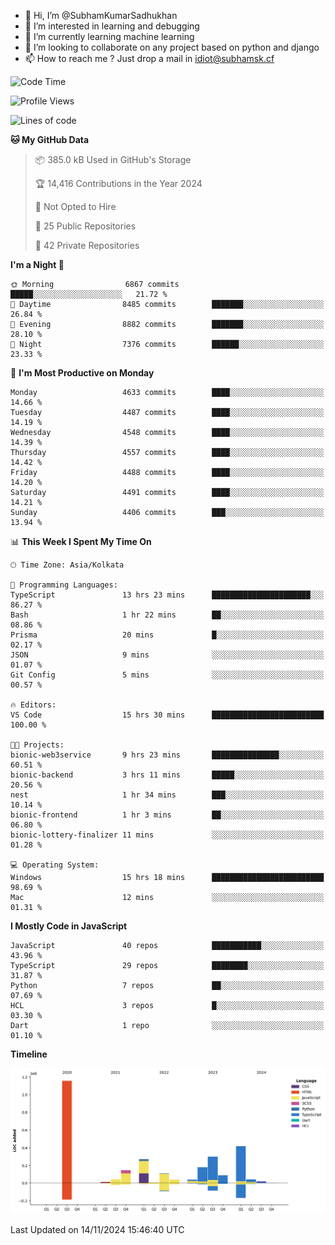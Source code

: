 - 👋 Hi, I’m @SubhamKumarSadhukhan
- 👀 I’m interested in learning and debugging
- 🌱 I’m currently learning machine learning
- 💞️ I’m looking to collaborate on any project based on python and django
- 📫 How to reach me ?
      Just drop a mail in idiot@subhamsk.cf

<!---
SubhamKumarSadhukhan/SubhamKumarSadhukhan is a ✨ special ✨ repository because its `README.md` (this file) appears on your GitHub profile.
You can click the Preview link to take a look at your changes.
--->


<!--START_SECTION:waka-->
![Code Time](http://img.shields.io/badge/Code%20Time-2%2C622%20hrs%202%20mins-blue)

![Profile Views](http://img.shields.io/badge/Profile%20Views-3-blue)

![Lines of code](https://img.shields.io/badge/From%20Hello%20World%20I%27ve%20Written-2.8%20million%20lines%20of%20code-blue)

**🐱 My GitHub Data** 

> 📦 385.0 kB Used in GitHub's Storage 
 > 
> 🏆 14,416 Contributions in the Year 2024
 > 
> 🚫 Not Opted to Hire
 > 
> 📜 25 Public Repositories 
 > 
> 🔑 42 Private Repositories 
 > 
**I'm a Night 🦉** 

```text
🌞 Morning                6867 commits        █████░░░░░░░░░░░░░░░░░░░░   21.72 % 
🌆 Daytime                8485 commits        ███████░░░░░░░░░░░░░░░░░░   26.84 % 
🌃 Evening                8882 commits        ███████░░░░░░░░░░░░░░░░░░   28.10 % 
🌙 Night                  7376 commits        ██████░░░░░░░░░░░░░░░░░░░   23.33 % 
```
📅 **I'm Most Productive on Monday** 

```text
Monday                   4633 commits        ████░░░░░░░░░░░░░░░░░░░░░   14.66 % 
Tuesday                  4487 commits        ████░░░░░░░░░░░░░░░░░░░░░   14.19 % 
Wednesday                4548 commits        ████░░░░░░░░░░░░░░░░░░░░░   14.39 % 
Thursday                 4557 commits        ████░░░░░░░░░░░░░░░░░░░░░   14.42 % 
Friday                   4488 commits        ████░░░░░░░░░░░░░░░░░░░░░   14.20 % 
Saturday                 4491 commits        ████░░░░░░░░░░░░░░░░░░░░░   14.21 % 
Sunday                   4406 commits        ███░░░░░░░░░░░░░░░░░░░░░░   13.94 % 
```


📊 **This Week I Spent My Time On** 

```text
🕑︎ Time Zone: Asia/Kolkata

💬 Programming Languages: 
TypeScript               13 hrs 23 mins      ██████████████████████░░░   86.27 % 
Bash                     1 hr 22 mins        ██░░░░░░░░░░░░░░░░░░░░░░░   08.86 % 
Prisma                   20 mins             █░░░░░░░░░░░░░░░░░░░░░░░░   02.17 % 
JSON                     9 mins              ░░░░░░░░░░░░░░░░░░░░░░░░░   01.07 % 
Git Config               5 mins              ░░░░░░░░░░░░░░░░░░░░░░░░░   00.57 % 

🔥 Editors: 
VS Code                  15 hrs 30 mins      █████████████████████████   100.00 % 

🐱‍💻 Projects: 
bionic-web3service       9 hrs 23 mins       ███████████████░░░░░░░░░░   60.51 % 
bionic-backend           3 hrs 11 mins       █████░░░░░░░░░░░░░░░░░░░░   20.56 % 
nest                     1 hr 34 mins        ███░░░░░░░░░░░░░░░░░░░░░░   10.14 % 
bionic-frontend          1 hr 3 mins         ██░░░░░░░░░░░░░░░░░░░░░░░   06.80 % 
bionic-lottery-finalizer 11 mins             ░░░░░░░░░░░░░░░░░░░░░░░░░   01.28 % 

💻 Operating System: 
Windows                  15 hrs 18 mins      █████████████████████████   98.69 % 
Mac                      12 mins             ░░░░░░░░░░░░░░░░░░░░░░░░░   01.31 % 
```

**I Mostly Code in JavaScript** 

```text
JavaScript               40 repos            ███████████░░░░░░░░░░░░░░   43.96 % 
TypeScript               29 repos            ████████░░░░░░░░░░░░░░░░░   31.87 % 
Python                   7 repos             ██░░░░░░░░░░░░░░░░░░░░░░░   07.69 % 
HCL                      3 repos             █░░░░░░░░░░░░░░░░░░░░░░░░   03.30 % 
Dart                     1 repo              ░░░░░░░░░░░░░░░░░░░░░░░░░   01.10 % 
```



**Timeline**

![Lines of Code chart](https://raw.githubusercontent.com/SubhamKumarSadhukhan/SubhamKumarSadhukhan/main/assets/bar_graph.png)


 Last Updated on 14/11/2024 15:46:40 UTC
<!--END_SECTION:waka-->

